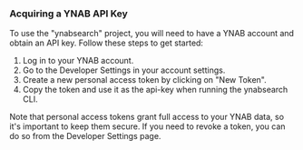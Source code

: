 



### Acquiring a YNAB API Key
To use the "ynabsearch" project, you will need to have a YNAB account and obtain an API key. Follow these steps to get started:

1. Log in to your YNAB account.
2. Go to the Developer Settings in your account settings.
3. Create a new personal access token by clicking on "New Token".
4. Copy the token and use it as the api-key when running the ynabsearch CLI.

Note that personal access tokens grant full access to your YNAB data, so it's important to keep them secure. If you need to revoke a token, you can do so from the Developer Settings page.